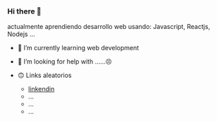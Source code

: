 ### Hi there 👋

<!--
**0ozen/0ozen** is a ✨ _special_ ✨ repository because its `README.md` (this file) appears on your GitHub profile.
-->
actualmente aprendiendo desarrollo web usando: Javascript, Reactjs, Nodejs ...



- 🌱 I’m currently learning web development

- 🤔 I’m looking for help with ......😣

- 🙃 Links aleatorios 
    - [linkendin](https://www.linkedin.com/in/jhean-undifined/)
    - ...
    - ...
    - ...

